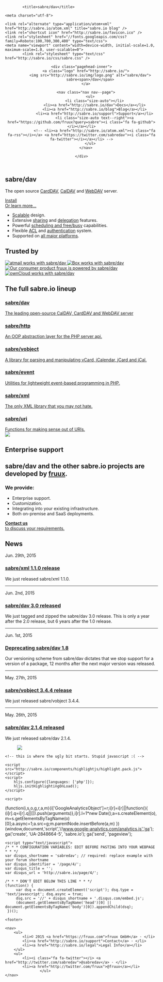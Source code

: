 <!DOCTYPE html>
<head>

  
            <title>sabre/dav</title>
    
    <meta charset="utf-8">

    <link rel="alternate" type="application/atom+xml" href="http://sabre.io/atom.xml" title="sabre.io blog" />
    <link rel="shortcut icon" href="http://sabre.io/favicon.ico" />
    <link rel="stylesheet" href="//fonts.googleapis.com/css?family=Roboto:100,700,300,400" type="text/css">
    <meta name="viewport" content="width=device-width, initial-scale=1.0, maximum-scale=1.0, user-scalable=0">
            <link rel="stylesheet" type="text/css" href="http://sabre.io/css/sabre.css" />
    
</head>
<body >
    <header class="pagehead">

    <div class="pagehead-inner">
        <a class="logo" href="http://sabre.io/">
            <img src="http://sabre.io/img/logo.png" alt="sabre/dav">
            sabre<span>/dav</span>
        </a>

        <nav class="nav nav--page">
            <ul>
                <li class="size-auto"></li>
                <li><a href="http://sabre.io/dav">Docs</a></li>
                <li><a href="http://sabre.io/blog">Blog</a></li>
                <li><a href="http://sabre.io/support">Support</a></li>
                <li class="size-auto text--right"><a href="https://github.com/fruux?query=sabre"><i class="fa fa-github"></i></a></li>
                <!-- <li><a href="http://sabre.io/atom.xml"><i class="fa fa-rss"></i></a> <a href="https://twitter.com/sabredav"><i class="fa fa-twitter"></i></a></li> -->
            </ul>
        </nav>

    </div>

</header>

    
    
<section class="box box--hero">
    <div class="box-wrapper">
        <h1>sabre/dav</h1>
        <div class="box-text">
            <p>
                The open source
                <a href="https://en.wikipedia.org/wiki/CardDAV">CardDAV</a>,
                <a href="https://en.wikipedia.org/wiki/CalDAV">CalDAV</a> and
                <a href="https://en.wikipedia.org/wiki/WebDAV">WebDAV</a> server.
            </p>
            <a class="install" href="http://sabre.io/dav/install">
                <i class="fa fa-download"></i>
                Install
            </a>
            <br>
            <a href="http://sabre.io/dav">Or learn more...</a>
        </div>
        <ul class="list-features">
            <li><i class="fa fa-fw fa-rocket"></i><a href="http://sabre.io/dav/scalability">Scalable</a> design.</li>
            <li><i class="fa fa-fw fa-share-alt"></i>Extensive <a href="http://sabre.io/dav/caldav-sharing">sharing</a> and <a href="http://sabre.io/dav/caldav-proxy">delegation</a> features.</li>
            <li><i class="fa fa-fw fa-clock-o"></i>Powerful <a href="http://sabre.io/dav/scheduling">scheduling and free/busy</a> capabilities.</li>
            <li><i class="fa fa-fw fa-lock"></i>Flexible <a href="http://sabre.io/dav/acl">ACL</a> and <a href="http://sabre.io/dav/authentication">authentication</a> system.</li>
            <li><i class="fa fa-fw fa-coffee"></i>Supported on <a href="http://sabre.io/dav/clients">all major platforms</a>.</li>
        </ul>
    </div>
</section>

<section class="box box--trusted">
    <div class="box-wrapper">
        <h1 class="box-headline">Trusted by</h1>
        <a href="https://www.atmail.com" title="sabre/dav is trusted by atmail.">
            <img src="http://sabre.io/img/trusted/atmail.png" alt="atmail works with sabre/dav">
        </a>
        <a href="http://tech.blog.box.com/2014/10/in-search-of-an-open-source-webdav-solution/" title="sabre/dav is trusted by Box.">
            <img src="http://sabre.io/img/trusted/box.png" alt="Box works with sabre/dav">
        </a>
        <a href="https://fruux.com" title="sabre/dav is developed by fruux.">
            <img src="http://sabre.io/img/trusted/fruux.png" alt="Our consumer product fruux is powered by sabre/dav">
        </a>
        <a href="http://owncloud.org" title="sabre/dav is trusted by ownCloud.">
            <img src="http://sabre.io/img/trusted/owncloud.png" alt="ownCloud works with sabre/dav">
        </a>
    </div>
</section>

<section class="box box--lineup">
    <div class="box-wrapper">
        <h1 class="box-headline">The full sabre.io lineup</h1>
        <a href="http://sabre.io/dav">
            <h3>sabre/dav</h3>
            The leading open-source CalDAV, CardDAV and WebDAV server
        </a>
        <a href="http://sabre.io/http">
            <h3>sabre/http</h3>
            An OOP abstraction layer for the PHP server api.
        </a>
        <a href="http://sabre.io/vobject">
            <h3>sabre/vobject</h3>
            A library for parsing and manipulating vCard, iCalendar, jCard and jCal.
        </a>
        <a href="http://sabre.io/event">
            <h3>sabre/event</h3>
            Utilities for lightweight event-based programming in PHP.
        </a>
        <a href="http://sabre.io/xml">
            <h3>sabre/xml</h3>
            The only XML library that you may not hate.
        </a>
        <a href="http://sabre.io/uri">
            <h3>sabre/uri</h3>
            Functions for making sense out of URIs.
        </a>
    </div>
</section>

<div class="box box--turquoise">
    <div class="box-wrapper">
        <section class="box box--enterprise">
            <a href="https://fruux.com"><img src="http://sabre.io/img/fruux_logo.png"></a>
            <h1>Enterprise support</h1>
            <h2>sabre/dav and the other sabre.io projects are developed by <a href="https://fruux.com/">fruux</a>.</h2>
            <div class="promo">
                <h3>We provide:</h3>
                <ul>
                    <li>Enterprise support.</li>
                    <li>Customization.</li>
                    <li>Integrating into your existing infrastructure.</lI>
                    <li>Both on-premise and SaaS deployments.</li>
                </ul>
            </div>
            <a href="mailto:sales@fruux.com" class="bubble">
                <i class="fa fa-2x fa-envelope-o"></i>
                <strong>Contact us</strong> <br>
                to discuss your requirements.
            </a>
        </section>
        <section class="box box--news">
            <h1>News</h1>
                            <article class="blog-entry">
                    <time>Jun. 29th, 2015</time>
                    <h1><a href="http://sabre.io/blog/2015/sabre-xml-1.1.0-release/">sabre/xml 1.1.0 release</a></h1>
                    <p>We just released sabre/xml 1.1.0.</article>
                <hr />                            <article class="blog-entry">
                    <time>Jun. 2nd, 2015</time>
                    <h1><a href="http://sabre.io/blog/2015/sabredav-3-release/">sabre/dav 3.0 released</a></h1>
                    <p>We just tagged and zipped the sabre/dav 3.0 release. This is only a year after
the 2.0 release, but 6 years after the 1.0 release.</article>
                <hr />                            <article class="blog-entry">
                    <time>Jun. 1st, 2015</time>
                    <h1><a href="http://sabre.io/blog/2015/deprecating-packages/">Deprecating sabre/dav 1.8</a></h1>
                    <p>Our versioning scheme from sabre/dav dictates that we stop support for a
version of a package, 12 months after the next major version was released.</article>
                <hr />                            <article class="blog-entry">
                    <time>May. 27th, 2015</time>
                    <h1><a href="http://sabre.io/blog/2015/sabre-vobject-3.4.4-release/">sabre/vobject 3.4.4 release</a></h1>
                    <p>We just released sabre/vobject 3.4.4.</article>
                <hr />                            <article class="blog-entry">
                    <time>May. 26th, 2015</time>
                    <h1><a href="http://sabre.io/blog/2015/sabre-dav-2.1.4-released/">sabre/dav 2.1.4 released</a></h1>
                    <p>We just released sabre/dav 2.1.4.</article>
                                    </section>
    </div>
</div>

<figure class="bg--cloudy">
    <img src="http://sabre.io/img/home_background.jpg">
</figure>


    <!-- this is where the ugly bit starts. Stupid javascript :( -->

    <script src="http://sabre.io/components/highlightjs/highlight.pack.js"></script>
    <script>
        hljs.configure({languages: ['php']});
        hljs.initHighlightingOnLoad();
    </script>

    <script>
(function(i,s,o,g,r,a,m){i['GoogleAnalyticsObject']=r;i[r]=i[r]||function(){
(i[r].q=i[r].q||[]).push(arguments)},i[r].l=1*new Date();a=s.createElement(o),
m=s.getElementsByTagName(o)[0];a.async=1;a.src=g;m.parentNode.insertBefore(a,m)
})(window,document,'script','//www.google-analytics.com/analytics.js','ga');
ga('create', 'UA-2848664-5', 'sabre.io');
ga('send', 'pageview');
</script>

    <script type="text/javascript">
    /* * * CONFIGURATION VARIABLES: EDIT BEFORE PASTING INTO YOUR WEBPAGE * * */
    var disqus_shortname = 'sabredav'; // required: replace example with your forum shortname
    var disqus_identifier = '/page/4/';
    var disqus_title = '';
    var disqus_url = 'http://sabre.io/page/4/';

    /* * * DON'T EDIT BELOW THIS LINE * * */
    (function() {
         var dsq = document.createElement('script'); dsq.type = 'text/javascript'; dsq.async = true;
         dsq.src = '//' + disqus_shortname + '.disqus.com/embed.js';
         (document.getElementsByTagName('head')[0] || document.getElementsByTagName('body')[0]).appendChild(dsq);
     })();
 </script>

    <footer>

    <nav>
        <ul>
            <li>© 2015 <a href="https://fruux.com">fruux GmbH</a> · </li>
            <li><a href="http://sabre.io/support">Contact</a> · </li>
            <li><a href="http://sabre.io/legal">Legal Info</a></li>
        </ul>
        <ul>
            <li><i class="fa fa-twitter"></i> <a href="http://twitter.com/sabredav">@sabredav</a> · </li>
            <li><a href="http://twitter.com/fruux">@fruux</a></li>
                    </ul>
    </nav>

</footer>

</body>
